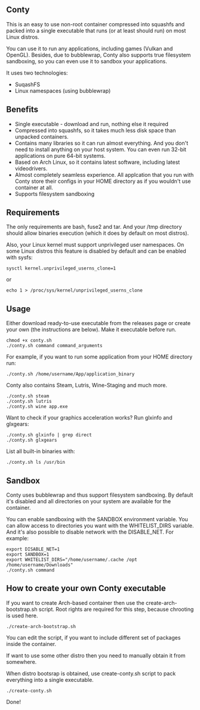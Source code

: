 ## Conty

This is an easy to use non-root container compressed into squashfs and packed 
into a single executable that runs (or at least should run) on most Linux distros.

You can use it to run any applications, including games (Vulkan and OpenGL). 
Besides, due to bubblewrap, Conty also supports true filesystem sandboxing, so you can even use it to sandbox
your applications.

It uses two technologies:
* SuqashFS
* Linux namespaces (using bubblewrap)

## Benefits

* Single executable - download and run, nothing else it required
* Compressed into squashfs, so it takes much less disk space than
unpacked containers.
* Contains many libraries so it can run almost everything. And you don't
need to install anything on your host system. You can even run 32-bit applications
on pure 64-bit systems.
* Based on Arch Linux, so it contains latest software, including latest
videodrivers.
* Almost completely seamless experience. All applcation that you run
with Conty store their configs in your HOME directory as if you wouldn't
use container at all.
* Supports filesystem sandboxing

## Requirements

The only requirements are bash, fuse2 and tar. And your /tmp directory
should allow binaries execution (which it does by default on most distros).

Also, your Linux kernel must support unprivileged user namespaces. On some 
Linux distros this feature is disabled by default and can be enabled with sysfs:

```
sysctl kernel.unprivileged_userns_clone=1
```

or

```
echo 1 > /proc/sys/kernel/unprivileged_userns_clone
```

## Usage

Either download ready-to-use executable from the releases page or create your
own (the instructions are below). Make it executable before run.

```
chmod +x conty.sh
./conty.sh command command_arguments
```

For example, if you want to run some application from your HOME directory run:

```
./conty.sh /home/username/App/application_binary
```

Conty also contains Steam, Lutris, Wine-Staging and much more.

```
./conty.sh steam
./conty.sh lutris
./conty.sh wine app.exe
```

Want to check if your graphics acceleration works? Run glxinfo and glxgears:

```
./conty.sh glxinfo | grep direct
./conty.sh glxgears
```

List all built-in binaries with:

```
./conty.sh ls /usr/bin
```

## Sandbox

Conty uses bubblewrap and thus support filesystem sandboxing. By default
it's disabled and all directories on your system are available for the container. 

You can enable sandboxing with the SANDBOX environment variable. You can allow 
access to directories you want with the WHITELIST_DIRS variable. And it's 
also possible to disable network with the DISABLE_NET. For example:

```
export DISABLE_NET=1
export SANDBOX=1
export WHITELIST_DIRS="/home/username/.cache /opt /home/username/Downloads"
./conty.sh command
```

## How to create your own Conty executable

If you want to create Arch-based container then use the create-arch-bootstrap.sh script. Root rights
are required for this step, because chrooting is used here.

```
./create-arch-bootstrap.sh
```

You can edit the script, if you want to include different set of packages inside
the container.

If want to use some other distro then you need to manually obtain it from somewhere.

When distro bootsrap is obtained, use create-conty.sh script to pack
everything into a single executable.

```
./create-conty.sh
```

Done!
